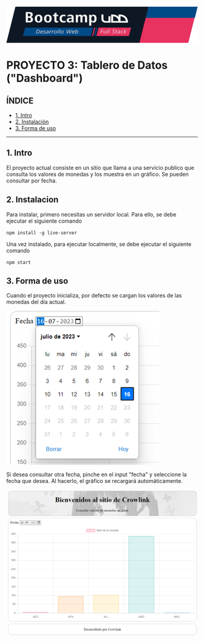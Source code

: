 ![Banner](./imagenes/banner.png)

# PROYECTO 3: Tablero de Datos ("Dashboard")

## **ÍNDICE**

* [1. Intro](#1-intro)
* [2. Instalación](#2-instalacion)
* [3. Forma de uso](#3-Formadeuso)

****

## 1. Intro

El proyecto actual consiste en un sitio que llama a una servicio publico que consulta los valores de monedas y los muestra en un gráfico. Se pueden consultar por fecha.


## 2. Instalacion

Para instalar, primero necesitas un servidor local. Para ello, se debe ejecutar el siguiente comando

```
npm install -g live-server
```

Una vez instalado, para ejecutar localmente, se debe ejecutar el siguiente comando

```
npm start
```

## 3. Forma de uso

Cuando el proyecto inicializa, por defecto se cargan los valores de las monedas del día actual.

![Banner](./imagenes/input-fecha.png)

Si desea consultar otra fecha, pinche en el input "fecha" y seleccione la fecha que desea. Al hacerlo, el gráfico se recargará automáticamente.

![Banner](./imagenes/grafico.png)